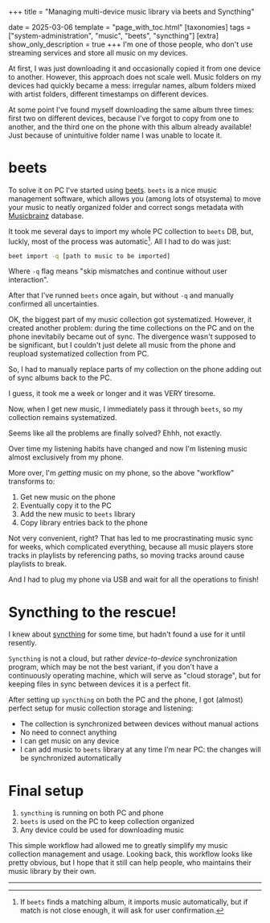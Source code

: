 +++
title = "Managing multi-device music library via beets and Syncthing"

date = 2025-03-06
template = "page_with_toc.html"
[taxonomies]
tags = ["system-administration", "music", "beets", "syncthing"]
[extra]
show_only_description = true
+++
I'm one of those people, who don't use streaming services and store all music on my devices.

At first, I was just downloading it and occasionally copied it from one device to another.
However, this approach does not scale well.
Music folders on my devices had quickly became a mess: irregular names, album folders mixed with artist folders, different timestamps on different devices.

At some point I've found myself downloading the same album three times: first two on different devices, because I've forgot to copy from one to another, and the third one on the phone with this album already available!
Just because of unintuitive folder name I was unable to locate it.

# beets
To solve it on PC I've started using [beets](https://beets.io/).
 `beets` is a nice music management software, which allows you (among lots of otsystema) to move your music to neatly organized folder and correct songs metadata with [Musicbrainz](https://musicbrainz.org/) database.

 It took me several days to import my whole PC collection to `beets` DB, but, luckly, most of the process was automatic[^1].
 All I had to do was just:
 [^1]: If `beets` finds a matching album, it imports music automatically, but if match is not close enough, it will ask for user confirmation.

 ```bash
beet import -q [path to music to be imported]
```
Where `-q` flag means "skip mismatches and continue without user interaction".

 After that I've runned `beets` once again, but without `-q`  and manually confirmed all uncertainties.

 OK, the biggest part of my music collection got systematized.
 However, it created another problem: during the time collections on the PC and on the phone inevitabily became out of sync.
 The divergence wasn't supposed to be significant, but I couldn't just delete all music from the phone and reupload systematized collection from PC.

 So, I had to manually replace parts of my collection on the phone adding out of sync albums back to the PC.

 I guess, it took me a week or longer and it was VERY tiresome.

 Now, when I get new music, I immediately pass it through `beets`, so my collection remains systematized.

 Seems like all the problems are finally solved?
 Ehhh, not exactly.

 Over time my listening habits have changed and now I'm listening music almost exclusively from my phone.

 More over, I'm _getting_ music on my phone, so the above "workflow" transforms to:
 1. Get new music on the phone
 2. Eventually copy it to the PC
 3. Add the new music to `beets` library
 4. Copy library entries back to the phone

Not very convenient, right?
That has led to me procrastinating music sync for weeks, which complicated everything, because all music players store tracks in playlists by referencing paths, so moving tracks around cause playlists to break.

And I had to plug my phone via USB and wait for all the operations to finish!

# Syncthing to the rescue!
I knew about [syncthing](https://syncthing.net/) for some time, but hadn't found a use for it until resently.

`Syncthing` is not a cloud, but rather _device-to-device_ synchronization program, which may be not the best variant, if you don't have a continuously operating machine, which will serve as "cloud storage", but for keeping files in sync between devices it is a perfect fit.

After setting up `syncthing` on both the PC and the phone, I got (almost) perfect setup for music collection storage and listening:

- The collection is synchronized between devices without manual actions
- No need to connect anything
- I can get music on any device
- I can add music to `beets` library at any time I'm near PC: the changes will be synchronized automatically

# Final setup
1. `syncthing` is running on both PC and phone
2. `beets` is used on the PC to keep collection organized
3. Any device could be used for downloading music

This simple workflow had allowed me to greatly simplify my music collection management and usage.
Looking back, this workflow looks like pretty obvious, but I hope that it still can help people, who maintains their music library by their own.

---
